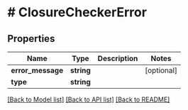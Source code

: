# # ClosureCheckerError

## Properties

Name | Type | Description | Notes
------------ | ------------- | ------------- | -------------
**error_message** | **string** |  | [optional]
**type** | **string** |  |

[[Back to Model list]](../../README.md#models) [[Back to API list]](../../README.md#endpoints) [[Back to README]](../../README.md)
